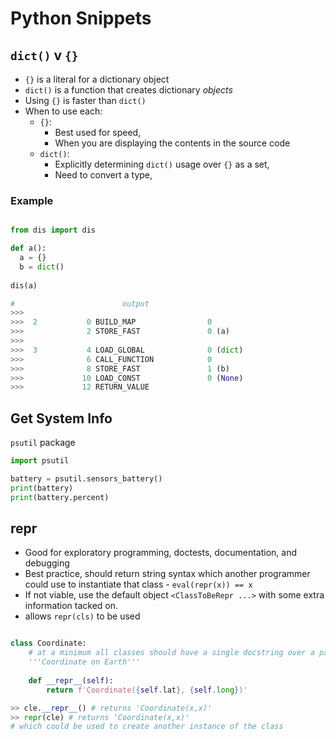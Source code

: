 # Python Snippets

## `dict()` v `{}`

- `{}` is a literal for a dictionary object
- `dict()` is a function that creates dictionary *objects* 
- Using `{}` is faster than `dict()`
- When to use each:
  - `{}`:
    - Best used for speed,
    - When you are displaying the contents in the source code
  - `dict()`:
    - Explicitly determining `dict()` usage over `{}` as a set,
    - Need to convert a type,

### Example

```python

from dis import dis

def a():
  a = {}
  b = dict()
  
dis(a)

#                        output
>>>
>>>  2           0 BUILD_MAP                0
>>>              2 STORE_FAST               0 (a)
>>>
>>>  3           4 LOAD_GLOBAL              0 (dict)
>>>              6 CALL_FUNCTION            0
>>>              8 STORE_FAST               1 (b)
>>>             10 LOAD_CONST               0 (None)
>>>             12 RETURN_VALUE
```

## Get System Info

`psutil` package

```python
import psutil

battery = psutil.sensors_battery()
print(battery)
print(battery.percent)
```

## __repr__


- Good for exploratory programming, doctests, documentation, and debugging
- Best practice, should return string syntax which another programmer could use to instantiate that class - `eval(repr(x)) == x`
- If not viable, use the default object `<ClassToBeRepr ...>` with some extra information tacked on.
- allows `repr(cls)` to be used

```python

class Coordinate:
    # at a minimum all classes should have a single docstring over a pass
    '''Coordinate on Earth'''
        
    def __repr__(self):
        return f'Coordinate({self.lat}, {self.long})'   

>> cle.__repr__() # returns 'Coordinate(x,x)'
>> repr(cle) # returns 'Coordinate(x,x)'
# which could be used to create another instance of the class
```


